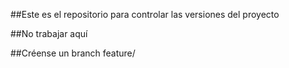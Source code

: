 ##Este es el repositorio para controlar las versiones del proyecto

##No trabajar aquí

##Créense un branch feature/<whatever you want>
